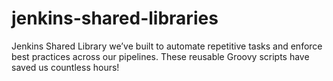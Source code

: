 # jenkins-shared-libraries
Jenkins Shared Library we’ve built to automate repetitive tasks and enforce best practices across our pipelines. These reusable Groovy scripts have saved us countless hours!

